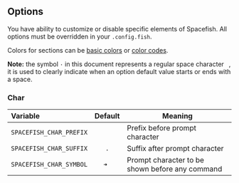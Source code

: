 ## Options

You have ability to customize or disable specific elements of Spacefish. All options must be overridden in your `.config.fish`.

Colors for sections can be [basic colors](https://fishshell.com/docs/current/commands.html#set_color) or [color codes](https://upload.wikimedia.org/wikipedia/commons/1/15/Xterm_256color_chart.svg).

**Note:** the symbol `·` in this document represents a regular space character ` `, it is used to clearly indicate when an option default value starts or ends with a space.

### Char

| Variable | Default | Meaning |
| :------- | :-----: | ------- |
| `SPACEFISH_CHAR_PREFIX` | ` ` | Prefix before prompt character |
| `SPACEFISH_CHAR_SUFFIX` | `.` | Suffix after prompt character |
| `SPACEFISH_CHAR_SYMBOL` | `➜ ` | Prompt character to be shown before any command |
